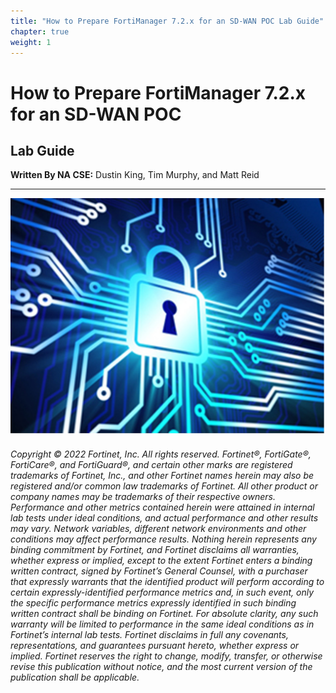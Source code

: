 ```yaml
---
title: "How to Prepare FortiManager 7.2.x for an SD-WAN POC Lab Guide"
chapter: true
weight: 1
---
```


# How to Prepare FortiManager 7.2.x for an SD-WAN POC 
## Lab Guide

**Written By NA CSE:**  Dustin King, Tim Murphy, and Matt Reid

___

![Prepare FMG PoC](frontpage_pic.jpg)



###### Copyright © 2022 Fortinet, Inc. All rights reserved. Fortinet®, FortiGate®, FortiCare®, and FortiGuard®, and certain other marks are registered trademarks of Fortinet, Inc., and other Fortinet names herein may also be registered and/or common law trademarks of Fortinet. All other product or company names may be trademarks of their respective owners. Performance and other metrics contained herein were attained in internal lab tests under ideal conditions, and actual performance and other results may vary. Network variables, different network environments and other conditions may affect performance results. Nothing herein represents any binding commitment by Fortinet, and Fortinet disclaims all warranties, whether express or implied, except to the extent Fortinet enters a binding written contract, signed by Fortinet’s General Counsel, with a purchaser that expressly warrants that the identified product will perform according to certain expressly-identified performance metrics and, in such event, only the specific performance metrics expressly identified in such binding written contract shall be binding on Fortinet. For absolute clarity, any such warranty will be limited to performance in the same ideal conditions as in Fortinet’s internal lab tests. Fortinet disclaims in full any covenants, representations, and guarantees pursuant hereto, whether express or implied. Fortinet reserves the right to change, modify, transfer, or otherwise revise this publication without notice, and the most current version of the publication shall be applicable.